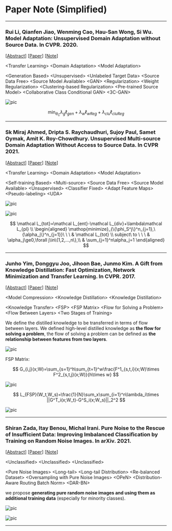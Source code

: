 # Paper Note (Simplified)

---

### Rui Li, Qianfen Jiao, Wenming Cao, Hau-San Wong, Si Wu. Model Adaptation: Unsupervised Domain Adaptation without Source Data. In CVPR. 2020.

[[Abstract](https://openaccess.thecvf.com/content_CVPR_2020/html/Li_Model_Adaptation_Unsupervised_Domain_Adaptation_Without_Source_Data_CVPR_2020_paper.html)] [[Paper](https://openaccess.thecvf.com/content_CVPR_2020/papers/Li_Model_Adaptation_Unsupervised_Domain_Adaptation_Without_Source_Data_CVPR_2020_paper.pdf)] [[Note](https://github.com/JackMa01/PaperNote/blob/main/PaperNote.md#rui-li-qianfen-jiao-wenming-cao-hau-san-wong-si-wu-model-adaptation-unsupervised-domain-adaptation-without-source-data-in-cvpr-2020)]

\<Transfer Learning\> \<Domain Adaptation\> \<Model Adaptation\>

\<Generation Based\> \<Unsupervised\> \<Unlabeled Target Data\> \<Source Data Free\> \<Source Model Available\> \<GAN\> \<Regularization\> \<Weight Regularization\> \<Clustering-based Regularization\> \<Pre-trained Source Model\> \<Collaborative Class Conditional GAN\> \<3C-GAN\> 

![pic](https://mj-note.oss-cn-shanghai.aliyuncs.com/Windows/pic_20200428100628/paper_20211222135346.jpg)

$$
\min_{\theta_C}\lambda_g\ell_{gen}+\lambda_w\ell_{wReg}+\lambda_{clu}\ell_{cluReg}
$$


---

### Sk Miraj Ahmed, Dripta S. Raychaudhuri, Sujoy Paul, Samet Oymak, Amit K. Roy-Chowdhury. Unsupervised Multi-source Domain Adaptation Without Access to Source Data. In CVPR 2021.

[[Abstract](https://openaccess.thecvf.com/content/CVPR2021/html/Ahmed_Unsupervised_Multi-Source_Domain_Adaptation_Without_Access_to_Source_Data_CVPR_2021_paper.html)] [[Paper](https://openaccess.thecvf.com/content/CVPR2021/papers/Ahmed_Unsupervised_Multi-Source_Domain_Adaptation_Without_Access_to_Source_Data_CVPR_2021_paper.pdf)] [[Note](https://github.com/JackMa01/PaperNote/blob/main/PaperNote.md#sk-miraj-ahmed-dripta-s-raychaudhuri-sujoy-paul-samet-oymak-amit-k-roy-chowdhury-unsupervised-multi-source-domain-adaptation-without-access-to-source-data-in-cvpr-2021)]

\<Transfer Learning\> \<Domain Adaptation\> \<Model Adaptation\>

\<Self-training Based\> \<Multi-source\> \<Source Data Free\> \<Source Model Available\> \<Unsupervised\> \<Classifier Fixed\> \<Adapt Feature Maps\> \<Pseudo-labeling\> \<UDA\>

![pic](https://mj-note.oss-cn-shanghai.aliyuncs.com/Windows/pic_20200428100628/paper_20211222141210.jpg)

![pic](https://mj-note.oss-cn-shanghai.aliyuncs.com/Windows/pic_20200428100628/paper_20211222141656.jpg)

$$
\mathcal L_{tot}=\mathcal L_{ent}-\mathcal L_{div}+\lambda\mathcal L_{pl}
\\
\begin{aligned}
\mathop{minimize}_{\{\phi_S^j\}^n_{j=1},\{\alpha_j\}^n_{j=1}}\ \ \  & \mathcal L_{tot} \\
subject\ to \ \ \ & \alpha_j\ge0,\forall j\in\{1,2,...,n\},\\
& \sum_{j=1}^n\alpha_j=1
\end{aligned}
$$


---

### Junho Yim, Donggyu Joo, Jihoon Bae, Junmo Kim. A Gift from Knowledge Distillation: Fast Optimization, Network Minimization and Transfer Learning. In CVPR. 2017.

[[Abstract](https://openaccess.thecvf.com/content_cvpr_2017/html/Yim_A_Gift_From_CVPR_2017_paper.html)] [[Paper](https://openaccess.thecvf.com/content_cvpr_2017/papers/Yim_A_Gift_From_CVPR_2017_paper.pdf)] [[Note](https://github.com/JackMa01/PaperNote/blob/main/PaperNote.md#junho-yim-donggyu-joo-jihoon-bae-junmo-kim-a-gift-from-knowledge-distillation-fast-optimization-network-minimization-and-transfer-learning-in-cvpr-2017)]

\<Model Compression\> \<Knowledge Distillation\> \<Knowledge Distillation\>

\<Knowledge Transfer\> \<FSP\> \<FSP Matrix\> \<Flow for Solving a Problem\> \<Flow Between Layers\> \<Two Stages of Training\> 

We define the distilled knowledge to be transferred in terms of flow between layers. We defined high-level distilled knowledge as **the flow for solving a problem**, the flow of solving a problem can be defined as **the relationship between features from two layers**.

![pic](https://mj-note.oss-cn-shanghai.aliyuncs.com/Windows/pic_20200428100628/paper_20211222142316.png)

FSP Matrix:

$$
G_{i,j}(x;W)=\sum_{s=1}^h\sum_{t=1}^w\frac{F^1_{s,t,i}(x;W)\times F^2_{s,t,j}(x;W)}{h\times w}
$$

![pic](https://mj-note.oss-cn-shanghai.aliyuncs.com/Windows/pic_20200428100628/paper_20211222142547.png)

$$
L_{FSP}(W_t,W_s)=\frac{1}{N}\sum_x\sum_{i=1}^n\lambda_i\times ||G^T_i(x;W_t)-G^S_i(x;W_s)||_2^2
$$


![pic](https://mj-note.oss-cn-shanghai.aliyuncs.com/Windows/pic_20200428100628/paper_20211222142555.png)


---

### Shiran Zada, Itay Benou, Michal Irani. Pure Noise to the Rescue of Insufficient Data: Improving Imbalanced Classification by Training on Random Noise Images. In arXiv. 2021.

[[Abstract](https://arxiv.org/abs/2112.08810)] [[Paper](https://arxiv.org/pdf/2112.08810.pdf)] [[Note](https://github.com/JackMa01/PaperNote/blob/main/PaperNote.md#shiran-zada-itay-benou-michal-irani-pure-noise-to-the-rescue-of-insufficient-data-improving-imbalanced-classification-by-training-on-random-noise-images-in-arxiv-2021)]

\<Unclassified\> \<Unclassified\> \<Unclassified\>

\<Pure Noise Images\> \<Long-tail\> \<Long-tail Distribution\> \<Re-balanced Dataset\> \<Oversampling with Pure Noise Images\> \<OPeN\> \<Distribution-Aware Routing Batch Norm\> \<DAR-BN\> 

we propose **generating pure random noise images and using them as additional training data** (especially for minority classes). 

![pic](https://mj-note.oss-cn-shanghai.aliyuncs.com/Windows/pic_20200428100628/paper_20211222143216.jpg)

![pic](https://mj-note.oss-cn-shanghai.aliyuncs.com/Windows/pic_20200428100628/paper_20211222143341.jpg)

---

